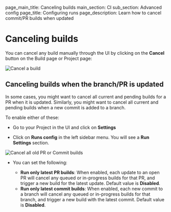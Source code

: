 page_main_title: Canceling builds
main_section: CI
sub_section: Advanced config
page_title: Configuring runs
page_description: Learn how to cancel commit/PR builds when updated

# Canceling builds

You can cancel any build manually through the UI by clicking on the **Cancel** button on the Build page or Project page:

<img src="/images/ci/cancel-build.png" alt="Cancel a build">

## Canceling builds when the branch/PR is updated

In some cases, you might want to cancel all current and pending builds for a PR when it is updated. Similarly, you might want to cancel all current and pending builds when a new commit is added to a branch.  

To enable either of these:

- Go to your Project in the UI and click on **Settings**

- Click on **Runs config** in the left sidebar menu. You will see a **Run Settings** section.

<img src="/images/ci/build-latest-pr-commit.png" alt="Cancel all old PR or Commit builds">

- You can set the following:

    - **Run only latest PR builds**: When enabled, each update to an open PR will cancel any queued or in-progress builds for that PR, and trigger a new build for the latest update. Default value is **Disabled**.
    - **Run only latest commit builds**: When enabled, each new commit to a branch will cancel any queued or in-progress builds for that branch, and trigger a new build with the latest commit. Default value is **Disabled**.
